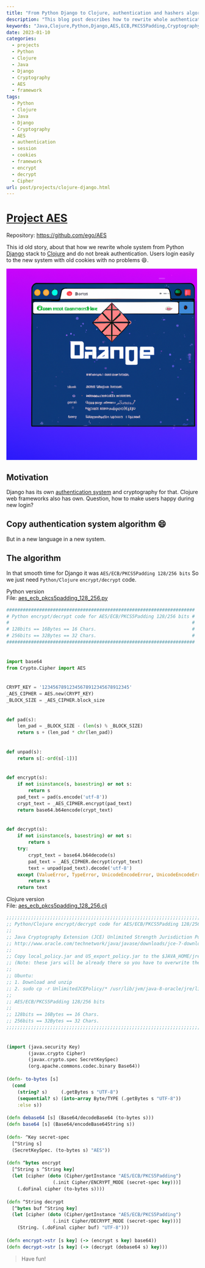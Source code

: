 ```yaml
---
title: "From Python Django to Clojure, authentication and hashers algorithm"
description: "This blog post describes how to rewrite whole authentication system from one language to another."
keywords: "Java,Clojure,Python,Django,AES,ECB,PKCS5Padding,Cryptography"
date: 2023-01-10
categories:
  - projects
  - Python
  - Clojure
  - Java
  - Django
  - Cryptography
  - AES
  - framework
tags:
  - Python
  - Clojure
  - Java 
  - Django
  - Cryptography
  - AES
  - authentication
  - session
  - cookies
  - framework
  - encrypt
  - decrypt
  - Cipher
url: post/projects/clojure-django.html
---
```


# [Project AES](/post/projects/clojure-django.html) #

Repository: https://github.com/ego/AES

This id old story, about that how we rewrite whole system from Python [Django](https://www.djangoproject.com) stack to [Clojure](https://clojure.org)
and do not break authentication. Users login easily to the new system with old cookies with no problems :smile:. 

<img src="/post/projects/django.png" alt="" width="500"/>

<!--more-->

## Motivation

Django has its own [authentication system](https://docs.djangoproject.com/en/4.1/topics/auth/customizing/#writing-an-authentication-backend) and cryptography for that.
Clojure web frameworks also has own.
Question, how to make users happy during new login?

## Copy authentication system algorithm :smile:
But in a new language in a new system.

## The algorithm
In that smooth time for Django it was `AES/ECB/PKCS5Padding 128/256 bits`
So we just need `Python/Clojure` `encrypt/decrypt` code. 

Python version\
File: [aes_ecb_pkcs5padding_128_256.py](https://github.com/ego/AES/blob/master/aes_ecb_pkcs5padding_128_256.py)

```python
#####################################################################
# Python encrypt/decrypt code for AES/ECB/PKCS5Padding 128/256 bits #
#                                                                   #
# 128bits == 16Bytes == 16 Chars.                                   #
# 256bits == 32Bytes == 32 Chars.                                   #
#####################################################################


import base64
from Crypto.Cipher import AES


CRYPT_KEY = '12345678912345678912345678912345'
_AES_CIPHER = AES.new(CRYPT_KEY)
_BLOCK_SIZE = _AES_CIPHER.block_size


def pad(s):
    len_pad = _BLOCK_SIZE - (len(s) % _BLOCK_SIZE)
    return s + (len_pad * chr(len_pad))


def unpad(s):
    return s[:-ord(s[-1])]


def encrypt(s):
    if not isinstance(s, basestring) or not s:
        return s
    pad_text = pad(s.encode('utf-8'))
    crypt_text = _AES_CIPHER.encrypt(pad_text)
    return base64.b64encode(crypt_text)


def decrypt(s):
    if not isinstance(s, basestring) or not s:
        return s
    try:
        crypt_text = base64.b64decode(s)
        pad_text = _AES_CIPHER.decrypt(crypt_text)
        text = unpad(pad_text).decode('utf-8')
    except (ValueError, TypeError, UnicodeEncodeError, UnicodeEncodeError):
        return s
    return text
```

Clojure version\
File: [aes_ecb_pkcs5padding_128_256.clj](https://github.com/ego/AES/blob/master/aes_ecb_pkcs5padding_128_256.clj)

```clojure
;;;;;;;;;;;;;;;;;;;;;;;;;;;;;;;;;;;;;;;;;;;;;;;;;;;;;;;;;;;;;;;;;;;;;;;;;;;;;;;;;;;;;;;;
;; Python/Clojure encrypt/decrypt code for AES/ECB/PKCS5Padding 128/256 bits          ;;
;;                                                                                    ;;
;; Java Cryptography Extension (JCE) Unlimited Strength Jurisdiction Policy           ;;
;; http://www.oracle.com/technetwork/java/javase/downloads/jce-7-download-432124.html ;;
;;                                                                                    ;;
;; Copy local_policy.jar and US_export_policy.jar to the $JAVA_HOME/jre/lib/security  ;;
;; (Note: these jars will be already there so you have to overwrite them)             ;;
;;                                                                                    ;;
;; Ubuntu:                                                                            ;;
;; 1. Download and unzip                                                              ;;
;; 2. sudo cp -r UnlimitedJCEPolicy/* /usr/lib/jvm/java-8-oracle/jre/lib/security     ;;
;;                                                                                    ;;
;; AES/ECB/PKCS5Padding 128/256 bits                                                  ;;
;;                                                                                    ;;
;; 128bits == 16Bytes == 16 Chars.                                                    ;;
;; 256bits == 32Bytes == 32 Chars.                                                    ;;
;;;;;;;;;;;;;;;;;;;;;;;;;;;;;;;;;;;;;;;;;;;;;;;;;;;;;;;;;;;;;;;;;;;;;;;;;;;;;;;;;;;;;;;;


(import (java.security Key)
        (javax.crypto Cipher)
        (javax.crypto.spec SecretKeySpec)
        (org.apache.commons.codec.binary Base64))

(defn- to-bytes [s]
  (cond
    (string? s)     (.getBytes s "UTF-8")
    (sequential? s) (into-array Byte/TYPE (.getBytes s "UTF-8"))
    :else s))

(defn debase64 [s] (Base64/decodeBase64 (to-bytes s)))
(defn base64 [s] (Base64/encodeBase64String s))

(defn- ^Key secret-spec
  [^String s]
  (SecretKeySpec. (to-bytes s) "AES"))

(defn ^bytes encrypt
  [^String s ^String key]
  (let [cipher (doto (Cipher/getInstance "AES/ECB/PKCS5Padding")
                 (.init Cipher/ENCRYPT_MODE (secret-spec key)))]
    (.doFinal cipher (to-bytes s))))

(defn ^String decrypt
  [^bytes buf ^String key]
  (let [cipher (doto (Cipher/getInstance "AES/ECB/PKCS5Padding")
                 (.init Cipher/DECRYPT_MODE (secret-spec key)))]
    (String. (.doFinal cipher buf) "UTF-8")))

(defn encrypt->str [s key] (-> (encrypt s key) base64))
(defn decrypt->str [s key] (-> (decrypt (debase64 s) key)))
```


> Have fun!

<br/>
